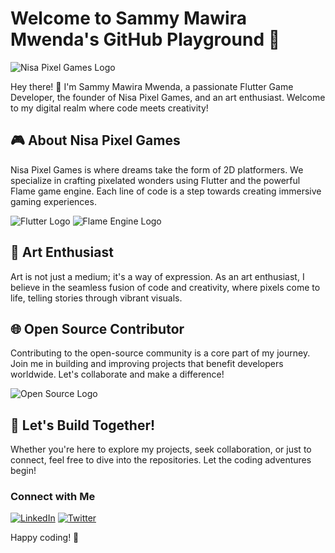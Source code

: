 # Welcome to Sammy Mawira Mwenda's GitHub Playground 🚀

![Nisa Pixel Games Logo](link_to_nisa_pixel_games_logo.png)

Hey there! 👋 I'm Sammy Mawira Mwenda, a passionate Flutter Game Developer, the founder of Nisa Pixel Games, and an art enthusiast. Welcome to my digital realm where code meets creativity!

## 🎮 About Nisa Pixel Games
Nisa Pixel Games is where dreams take the form of 2D platformers. We specialize in crafting pixelated wonders using Flutter and the powerful Flame game engine. Each line of code is a step towards creating immersive gaming experiences.

![Flutter Logo](link_to_flutter_logo.png) ![Flame Engine Logo](link_to_flame_engine_logo.png)

## 🎨 Art Enthusiast
Art is not just a medium; it's a way of expression. As an art enthusiast, I believe in the seamless fusion of code and creativity, where pixels come to life, telling stories through vibrant visuals.

## 🌐 Open Source Contributor
Contributing to the open-source community is a core part of my journey. Join me in building and improving projects that benefit developers worldwide. Let's collaborate and make a difference!

![Open Source Logo](link_to_open_source_logo.png)

## 🚀 Let's Build Together!
Whether you're here to explore my projects, seek collaboration, or just to connect, feel free to dive into the repositories. Let the coding adventures begin!

### Connect with Me
[![LinkedIn](link_to_linkedin_icon.png)](link_to_linkedin_profile) [![Twitter](link_to_twitter_icon.png)](link_to_twitter_profile)

Happy coding! 🌟
